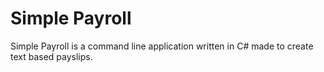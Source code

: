 # Simple Payroll
Simple Payroll is a command line application written in C# made to create text based payslips.
